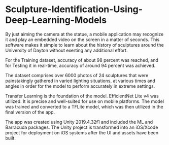 # Sculpture-Identification-Using-Deep-Learning-Models

By just aiming the camera at the statue, a mobile application may recognize it and play an embedded video on the screen in a matter of seconds. This software makes it simple to learn about the history of sculptures around the University of Dayton without exerting any additional effort.

For the Training dataset, accuracy of about 98 percent was reached, and for Testing it in real-time, accuracy of around 94 percent was achieved.

The dataset comprises over 6000 photos of 24 sculptures that were painstakingly gathered in varied lighting situations, at various times and angles in order for the model to perform accurately in extreme settings.

Transfer Learning is the foundation of the model. EfficientNet Lite v4 was utilized. It is precise and well-suited for use on mobile platforms. The model was trained and converted to a TFLite model, which was then utilized in the final version of the app.

The app was created using Unity 2019.4.32f1 and included the ML and Barracuda packages. The Unity project is transformed into an iOS/Xcode project for deployment on iOS systems after the UI and assets have been built.
